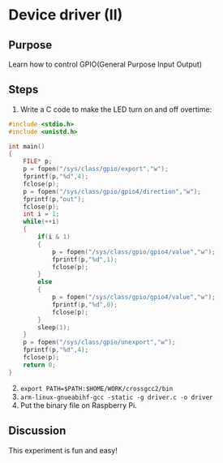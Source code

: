 # Device driver (II)

## Purpose

Learn how to control GPIO(General Purpose Input Output)

## Steps

1.	Write a C code to make the LED turn on and off overtime:
```c
#include <stdio.h>
#include <unistd.h>

int main()
{
	FILE* p;
	p = fopen("/sys/class/gpio/export","w");
	fprintf(p,"%d",4);
	fclose(p);
	p = fopen("/sys/class/gpio/gpio4/direction","w");
	fprintf(p,"out");
	fclose(p);
	int i = 1;
	while(++i)
	{
		if(i & 1)
		{
			p = fopen("/sys/class/gpio/gpio4/value","w");
			fprintf(p,"%d",1);
			fclose(p);
		}
		else
		{
			p = fopen("/sys/class/gpio/gpio4/value","w");
			fprintf(p,"%d",0);
			fclose(p);
		}
		sleep(1);
	}
	p = fopen("/sys/class/gpio/unexport","w");
	fprintf(p,"%d",4);
	fclose(p);
	return 0;
}
```
2.	`export PATH=$PATH:$HOME/WORK/crossgcc2/bin`
3.	`arm-linux-gnueabihf-gcc -static -g driver.c -o driver`
4.	Put the binary file on Raspberry Pi.

## Discussion

This experiment is fun and easy!
